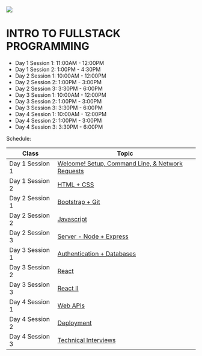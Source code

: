 # <img src="https://www.research.ibm.com/university/cas/benelux/images/eye-bee-m.gif" >

# INTRO TO FULLSTACK PROGRAMMING

- Day 1 Session 1: 11:00AM - 12:00PM
- Day 1 Session 2: 1:00PM - 4:30PM
- Day 2 Session 1: 10:00AM - 12:00PM
- Day 2 Session 2: 1:00PM - 3:00PM
- Day 2 Session 3: 3:30PM - 6:00PM
- Day 3 Session 1: 10:00AM - 12:00PM
- Day 3 Session 2: 1:00PM - 3:00PM
- Day 3 Session 3: 3:30PM - 6:00PM
- Day 4 Session 1: 10:00AM - 12:00PM
- Day 4 Session 2: 1:00PM - 3:00PM
- Day 4 Session 3: 3:30PM - 6:00PM


Schedule:

| Class | Topic |
|-----|------|
| Day 1 Session 1| [Welcome! Setup, Command Line, & Network Requests](intro/lecture-notes.md)
| Day 1 Session 2 | [HTML + CSS](html-css)
| Day 2 Session 1 | [Bootstrap + Git](bootstrap-git)
| Day 2 Session 2 | [Javascript](javascript/lecture-notes.md)
| Day 2 Session 3 | [Server - Node + Express](server/lecture-notes.md)
| Day 3 Session 1| [Authentication + Databases](authentication-databases)
| Day 3 Session 2 | [React](react/lecture-notes-react-1.md)
| Day 3 Session 3 | [React II](react/lecture-notes-react-2.md)
| Day 4 Session 1 | [Web APIs](webapis/lecture-notes.md)
| Day 4 Session 2 | [Deployment](deployment/lecture-notes.md)
| Day 4 Session 3 | [Technical Interviews](technical-interviews/lecture-notes.md)




